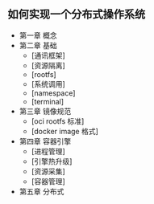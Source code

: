 ## 如何实现一个分布式操作系统

*  第一章 概念
*  第二章 基础
   *  [通讯框架]
   *  [资源隔离]
   *  [rootfs]
   *  [系统调用]
   *  [namespace]
   *  [terminal]
*  第三章 镜像规范
   *  [oci rootfs 标准]
   *  [docker image 格式]
*  第四章 容器引擎
   *  [进程管理]
   *  [引擎热升级]
   *  [资源采集]
   *  [容器管理]
*  第五章 分布式


